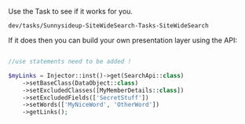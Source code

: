 

Use the Task to see if it works for you.  

`dev/tasks/Sunnysideup-SiteWideSearch-Tasks-SiteWideSearch`

If it does then you can build your own presentation layer using the API:

```php

//use statements need to be added !

$myLinks = Injector::inst()->get(SearchApi::class)
    ->setBaseClass(DataObject::class)
    ->setExcludedClasses([MyMemberDetails::class])
    ->setExcludedFields(['SecretStuff'])
    ->setWords(['MyNiceWord', 'OtherWord'])
    ->getLinks();

```
